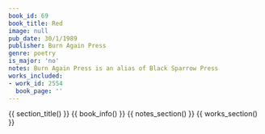 ```yaml
---
book_id: 69
book_title: Red
image: null
pub_date: 30/1/1989
publisher: Burn Again Press
genre: poetry
is_major: 'no'
notes: Burn Again Press is an alias of Black Sparrow Press
works_included:
- work_id: 2554
  book_page: ''
---
```


{{ section_title() }}
{{ book_info() }}
{{ notes_section() }}
{{ works_section() }}
